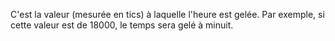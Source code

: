 C'est la valeur (mesurée en tics) à laquelle l'heure est gelée.
Par exemple, si cette valeur est de 18000, le temps sera gelé à minuit.
